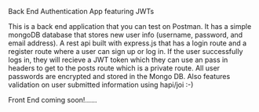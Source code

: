 Back End Authentication App featuring JWTs

This is a back end application that you can test on Postman. 
It has a simple mongoDB database that stores new user info (username, password, and email address).
A rest api built with express.js that has a login route and a register route where a user can sign up or log in.
If the user successfully logs in, they will recieve a JWT token which they can use an pass in headers to get to the posts route which is a private route. 
All user passwords are encrypted and stored in the Mongo DB.
Also features validation on user submitted information using hapi/joi :-)

Front End coming soon!......